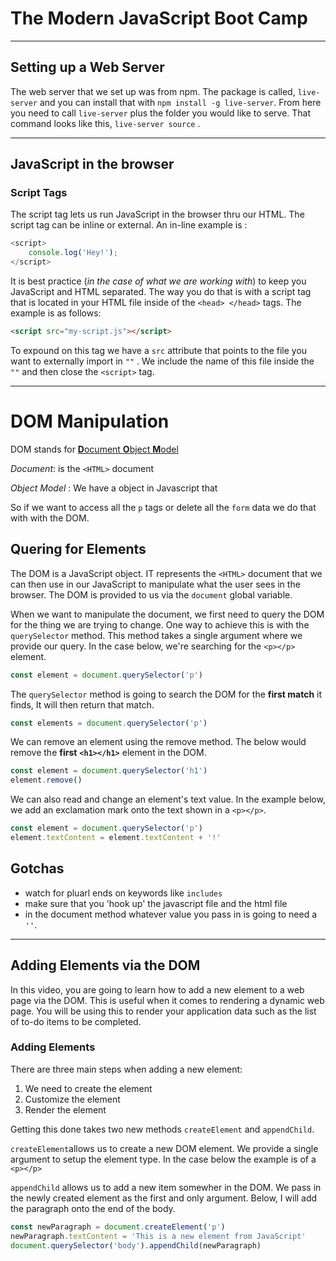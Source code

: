 # The Modern JavaScript Boot Camp

-------

## Setting up a Web Server

The web server that we set up was from npm. The package is called, `live-server` and you can install that with `npm install -g live-server`. From here you need to call `live-server` plus the folder you would like to serve. That command looks like this, `live-server source` .

-------

## JavaScript in the browser

### Script Tags

The script tag lets us run JavaScript in the browser thru our HTML. The script tag can be inline or external. An in-line example is :

```javascript
<script>
    console.log('Hey!');
</script>
```

It is best practice (_in the case of what we are working with_) to keep you JavaScript and HTML separated. The way you do that is with a script tag that is located in your HTML file inside of the `<head> </head>` tags. The example is as follows:

```HTML
<script src="my-script.js"></script>
```

To expound on this tag we have a `src` attribute that points to the file you want to externally import in `""` . We include the name of this file inside the `""` and then close the `<script>` tag.

-------

# DOM Manipulation

DOM stands for **<u>D**ocument **O**bject **M**odel</u>

*Document*: is the `<HTML>` document

*Object* *Model* : We have a object in Javascript that

So if we want to access all the `p` tags or delete all the `form` data we do that with with the DOM.

## Quering for Elements

The DOM is a JavaScript object. IT represents the `<HTML>` document that we can then use in our JavaScript to manipulate what the user sees in the browser. The DOM is provided to us via the `document` global variable.

When we want to manipulate the document, we first need to query the DOM for the thing we are trying to change. One way to achieve this is with the `querySelector` method. This method takes a single argument where we provide our query. In the case below, we're searching for the `<p></p>` element.
 ```javascript
const element = document.querySelector('p')
 ```
The `querySelector` method is going to search the DOM for the **first match** it finds, It will then return that match.
 ```javascript
const elements = document.querySelector('p')
 ```
We can remove an element using the remove method. The below would remove the **first** **`<h1></h1>`** element in the DOM.
 ```javascript
const element = document.querySelector('h1')
element.remove()
 ```
We can also read and change an element's text value. In the example below, we add an exclamation mark onto the text shown in a `<p></p>`.
 ```javascript
const element = document.querySelector('p')
element.textContent = element.textContent + '!'
 ```
## Gotchas
* watch for pluarl ends on keywords like `includes`
* make sure that you 'hook up' the javascript file and the html file
* in the document method whatever value you pass in is going to need a `''`.
------
## Adding Elements via the DOM

In this video, you are going to learn how to add a new element to a web page via the DOM. This is useful when it comes to rendering a dynamic web page. You will be using this to render your application data such as the list of to-do items to be completed.

### Adding Elements

There are three main steps when adding a new element:

1. We need to create the element
2. Customize the element
3. Render the element 

Getting this done takes two new methods `createElement` and `appendChild`.

`createElement`allows us to create a new DOM element. We provide a single argument to setup the element type. In the case below the example is of a `<p></p>`

`appendChild` allows us to add a new item somewher in the DOM. We pass in the newly created element as the first and only argument. Below, I will add the paragraph onto the end of the body.

```javascript
const newParagraph = document.createElement('p')
newParagraph.textContent = 'This is a new element from JavaScript'
document.querySelector('body').appendChild(newParagraph)
```

